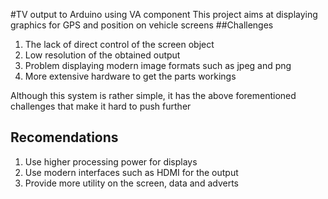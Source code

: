 #TV output to Arduino using VA component
This project aims at displaying graphics for GPS and position on vehicle screens
##Challenges
1. The lack of direct control of the screen object
2. Low resolution of the obtained output
3. Problem displaying modern image formats such as jpeg and png
4. More extensive hardware to get the parts workings

Although this system is rather simple, it has the above forementioned challenges that make it hard to push further

## Recomendations
1. Use higher processing power for displays
2. Use modern interfaces such as HDMI for the output
3. Provide more utility on the screen, data and adverts

